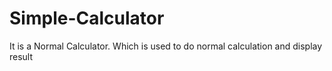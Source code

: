# Simple-Calculator
It is a Normal Calculator. Which is used to do normal calculation and display result
